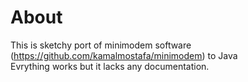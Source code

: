 # About

This is sketchy port of minimodem software (https://github.com/kamalmostafa/minimodem) to Java  
Evrything works but it lacks any documentation.
